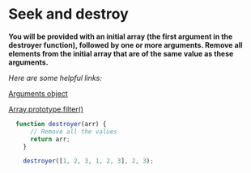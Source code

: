 # Seek and destroy

**You will be provided with an initial array (the first argument in the
destroyer function), followed by one or more arguments. Remove all elements from
the initial array that are of the same value as these arguments.**

*Here are some helpful links:*

[Arguments object](https://developer.mozilla.org/en-US/docs/Web/JavaScript/Reference/Functions/arguments)

[Array.prototype.filter()](https://developer.mozilla.org/en-US/docs/Web/JavaScript/Reference/Global_Objects/Array/filter?v=example)

```javascript
  function destroyer(arr) {
      // Remove all the values
      return arr;
    }

    destroyer([1, 2, 3, 1, 2, 3], 2, 3);
```
